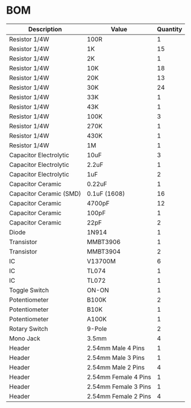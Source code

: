 # BOM

| Description | Value | Quantity |
| --- | --- | --- |
| Resistor 1/4W | 100R | 1 |
| Resistor 1/4W | 1K | 15 |
| Resistor 1/4W | 2K | 1 |
| Resistor 1/4W | 10K | 18 |
| Resistor 1/4W | 20K | 13 |
| Resistor 1/4W | 30K | 24 |
| Resistor 1/4W | 33K | 1 |
| Resistor 1/4W | 43K | 1 |
| Resistor 1/4W | 100K | 3 |
| Resistor 1/4W | 270K | 1 |
| Resistor 1/4W | 430K | 1 |
| Resistor 1/4W | 1M | 1 |
| Capacitor Electrolytic | 10uF | 3 |
| Capacitor Electrolytic | 2.2uF | 1 |
| Capacitor Electrolytic | 1uF | 2 |
| Capacitor Ceramic | 0.22uF | 1 |
| Capacitor Ceramic (SMD) | 0.1uF (1608)| 16 |
| Capacitor Ceramic | 4700pF | 12 |
| Capacitor Ceramic | 100pF | 1 |
| Capacitor Ceramic | 22pF | 2 |
| Diode | 1N914 | 1 |
| Transistor | MMBT3906 | 1 |
| Transistor | MMBT3904 | 2 |
| IC | V13700M | 6 |
| IC | TL074 | 1 |
| IC | TL072 | 1 |
| Toggle Switch | ON-ON | 1 |
| Potentiometer | B100K | 2 |
| Potentiometer | B10K | 1 |
| Potentiometer | A100K | 1 |
| Rotary Switch | 9-Pole | 2 |
| Mono Jack | 3.5mm | 4 |
| Header | 2.54mm Male 4 Pins | 1 |
| Header | 2.54mm Male 3 Pins | 1 |
| Header | 2.54mm Male 2 Pins | 4 |
| Header | 2.54mm Female 4 Pins | 1 |
| Header | 2.54mm Female 3 Pins | 1 |
| Header | 2.54mm Female 2 Pins | 4 |
